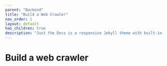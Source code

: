 ```yaml
---
parent: "Backend"
title: "Build a Web Crawler"
nav_order: 1
layout: default
has_children: true
description: "Just the Docs is a responsive Jekyll theme with built-in search that is easily customizable and hosted on GitHub Pages."
---
```



# Build a web crawler





